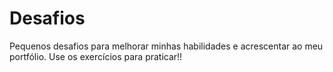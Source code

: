 # Desafios

Pequenos desafios para melhorar minhas habilidades e acrescentar ao meu portfólio. Use os exercícios para praticar!!
